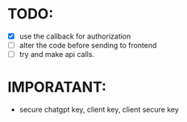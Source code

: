 # TODO:

- [x] use the callback for authorization
- [ ] alter the code before sending to frontend
- [ ] try and make api calls. 

# IMPORATANT:
- secure chatgpt key, client key, client secure key

